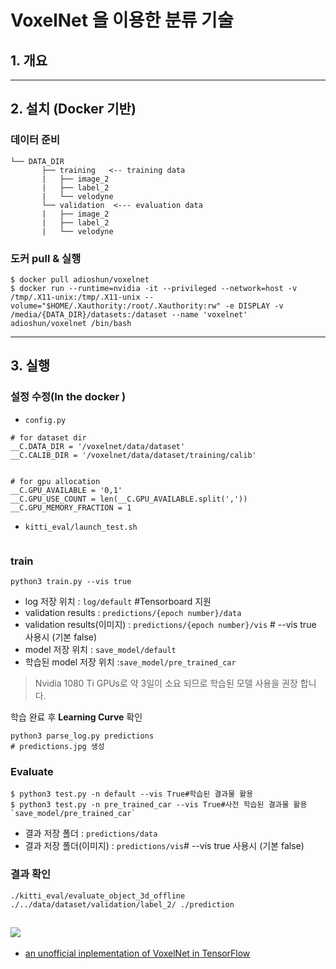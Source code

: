 # VoxelNet 을 이용한 분류 기술 


## 1. 개요 


---

## 2. 설치 (Docker 기반) 

### 데이터 준비 

```
└── DATA_DIR
       ├── training   <-- training data
       |   ├── image_2
       |   ├── label_2
       |   └── velodyne
       └── validation  <--- evaluation data
       |   ├── image_2
       |   ├── label_2
       |   └── velodyne
```

### 도커 pull & 실행 

```
$ docker pull adioshun/voxelnet
$ docker run --runtime=nvidia -it --privileged --network=host -v /tmp/.X11-unix:/tmp/.X11-unix --volume="$HOME/.Xauthority:/root/.Xauthority:rw" -e DISPLAY -v /media/{DATA_DIR}/datasets:/dataset --name 'voxelnet' adioshun/voxelnet /bin/bash
```


---

## 3. 실행 

### 설정 수정(In the docker )

- `config.py`

```
# for dataset dir
__C.DATA_DIR = '/voxelnet/data/dataset'
__C.CALIB_DIR = '/voxelnet/data/dataset/training/calib'


# for gpu allocation
__C.GPU_AVAILABLE = '0,1'
__C.GPU_USE_COUNT = len(__C.GPU_AVAILABLE.split(','))
__C.GPU_MEMORY_FRACTION = 1

```

- `kitti_eval/launch_test.sh`

```

```




### train 

```
python3 train.py --vis true
```

- log 저장 위치  : `log/default` #Tensorboard 지원 
- validation results : `predictions/{epoch number}/data`
- validation results(이미지) : `predictions/{epoch number}/vis` # --vis true 사용시 (기본 false)
- model 저장 위치 : `save_model/default`
- 학습된 model 저장 위치 :`save_model/pre_trained_car`

>  Nvidia 1080 Ti GPUs로 약 3일이 소요 되므로 학습된 모델 사용을 권장 합니다. 

학습 완료 후 **Learning Curve** 확인 
```
python3 parse_log.py predictions
# predictions.jpg 생성 
```

### Evaluate

```
$ python3 test.py -n default --vis True#학습된 결과물 활용 
$ python3 test.py -n pre_trained_car --vis True#사전 학습된 결과물 활용 `save_model/pre_trained_car`
```

- 결과 저장 폴더 : `predictions/data`
- 결과 저장 폴더(이미지) : `predictions/vis`# --vis true 사용시 (기본 false)

### 결과 확인 

```
./kitti_eval/evaluate_object_3d_offline ./../data/dataset/validation/label_2/ ./prediction
```
![](https://i.imgur.com/L1UM4bO.png)
---

- [an unofficial inplementation of VoxelNet in TensorFlow](https://github.com/qianguih/voxelnet)